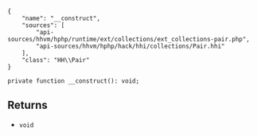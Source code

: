 ``` yamlmeta
{
    "name": "__construct",
    "sources": [
        "api-sources/hhvm/hphp/runtime/ext/collections/ext_collections-pair.php",
        "api-sources/hhvm/hphp/hack/hhi/collections/Pair.hhi"
    ],
    "class": "HH\\Pair"
}
```




``` Hack
private function __construct(): void;
```




## Returns




+ ` void `
<!-- HHAPIDOC -->
